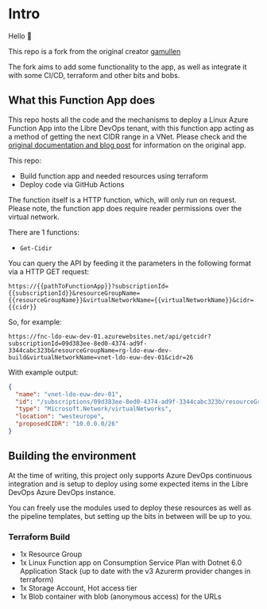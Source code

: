 # Intro

Hello :wave:

This repo is a fork from the original creator [gamullen](https://github.com/gamullen/FindNextCIDRRange)

The fork aims to add some functionality to the app, as well as integrate it with some CI/CD, terraform and other bits and bobs.

## What this Function App does

This repo hosts all the code and the mechanisms to deploy a Linux Azure Function App into the Libre DevOps tenant, with this function app acting as a method of getting the next CIDR range in a VNet.  Please check and the [original documentation and blog post](https://techcommunity.microsoft.com/t5/azure-networking-blog/programmatically-find-next-available-cidr-for-subnet/ba-p/3266016) for information on the original app. 

This repo:

- Build function app and needed resources using terraform
- Deploy code via GitHub Actions

The function itself is a HTTP function, which, will only run on request. Please note, the function app does require reader permissions over the virtual network.

There are 1 functions:
- `Get-Cidir` 

You can query the API by feeding it the parameters in the following format via a HTTP GET request:

`https://{{pathToFunctionApp}}?subscriptionId={{subscriptionId}}&resourceGroupName={{resourceGroupName}}&virtualNetworkName={{virtualNetworkName}}&cidr={{cidr}}`

So, for example:

`https://fnc-ldo-euw-dev-01.azurewebsites.net/api/getcidr?subscriptionId=09d383ee-8ed0-4374-ad9f-3344cabc323b&resourceGroupName=rg-ldo-euw-dev-build&virtualNetworkName=vnet-ldo-euw-dev-01&cidr=26`

With example output:

```json
{
  "name": "vnet-ldo-euw-dev-01",
  "id": "/subscriptions/09d383ee-8ed0-4374-ad9f-3344cabc323b/resourceGroups/rg-ldo-euw-dev-build/providers/Microsoft.Network/virtualNetworks/vnet-ldo-euw-dev-01",
  "type": "Microsoft.Network/virtualNetworks",
  "location": "westeurope",
  "proposedCIDR": "10.0.0.0/26"
}
```

## Building the environment

At the time of writing, this project only supports Azure DevOps continuous integration and is setup to deploy using some expected items in the Libre DevOps Azure DevOps instance.

You can freely use the modules used to deploy these resources as well as the pipeline templates, but setting up the bits in between will be up to you.

### Terraform Build
- 1x Resource Group
- 1x Linux Function app on Consumption Service Plan with Dotnet 6.0 Application Stack (up to date with the v3 Azurerm provider changes in terraform)
- 1x Storage Account, Hot access tier
- 1x Blob container with blob (anonymous access) for the URLs


